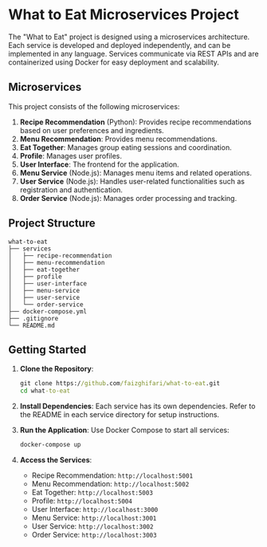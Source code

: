 # What to Eat Microservices Project

The "What to Eat" project is designed using a microservices architecture. Each service is developed and deployed independently, and can be implemented in any language. Services communicate via REST APIs and are containerized using Docker for easy deployment and scalability.

## Microservices

This project consists of the following microservices:

1. **Recipe Recommendation** (Python): Provides recipe recommendations based on user preferences and ingredients.
2. **Menu Recommendation**: Provides menu recommendations.
3. **Eat Together**: Manages group eating sessions and coordination.
4. **Profile**: Manages user profiles.
5. **User Interface**: The frontend for the application.
6. **Menu Service** (Node.js): Manages menu items and related operations.
7. **User Service** (Node.js): Handles user-related functionalities such as registration and authentication.
8. **Order Service** (Node.js): Manages order processing and tracking.

## Project Structure

```
what-to-eat
├── services
│   ├── recipe-recommendation
│   ├── menu-recommendation
│   ├── eat-together
│   ├── profile
│   ├── user-interface
│   ├── menu-service
│   ├── user-service
│   └── order-service
├── docker-compose.yml
├── .gitignore
└── README.md
```

## Getting Started

1. **Clone the Repository**:

   ```cmd
   git clone https://github.com/faizghifari/what-to-eat.git
   cd what-to-eat
   ```

2. **Install Dependencies**:
   Each service has its own dependencies. Refer to the README in each service directory for setup instructions.

3. **Run the Application**:
   Use Docker Compose to start all services:

   ```cmd
   docker-compose up
   ```

4. **Access the Services**:
   - Recipe Recommendation: `http://localhost:5001`
   - Menu Recommendation: `http://localhost:5002`
   - Eat Together: `http://localhost:5003`
   - Profile: `http://localhost:5004`
   - User Interface: `http://localhost:3000`
   - Menu Service: `http://localhost:3001`
   - User Service: `http://localhost:3002`
   - Order Service: `http://localhost:3003`
